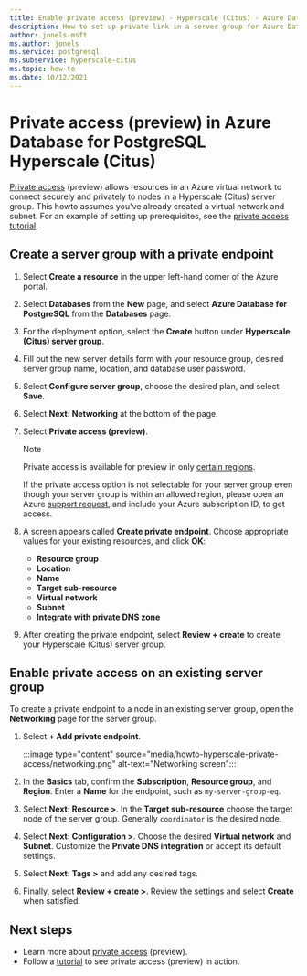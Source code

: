 ```yaml
---
title: Enable private access (preview) - Hyperscale (Citus) - Azure Database for PostgreSQL
description: How to set up private link in a server group for Azure Database for PostgreSQL - Hyperscale (Citus)
author: jonels-msft
ms.author: jonels
ms.service: postgresql
ms.subservice: hyperscale-citus
ms.topic: how-to
ms.date: 10/12/2021
---
```


# Private access (preview) in Azure Database for PostgreSQL Hyperscale (Citus)

[Private access](concepts-hyperscale-private-access.md) (preview) allows
resources in an Azure virtual network to connect securely and privately to
nodes in a Hyperscale (Citus) server group. This howto assumes you've already
created a virtual network and subnet. For an example of setting up
prerequisites, see the [private access
tutorial](tutorial-hyperscale-private-access.md).

## Create a server group with a private endpoint

1. Select **Create a resource** in the upper left-hand corner of the Azure portal.

2. Select **Databases** from the **New** page, and select **Azure Database for
   PostgreSQL** from the **Databases** page.

3. For the deployment option, select the **Create** button under **Hyperscale
   (Citus) server group**.

4. Fill out the new server details form with your resource group, desired
   server group name, location, and database user password.

5. Select **Configure server group**, choose the desired plan, and select
   **Save**.

6. Select **Next: Networking** at the bottom of the page.

7. Select **Private access (preview)**.

	> [!NOTE]
	>
	> Private access is available for preview in only [certain
	> regions](concepts-hyperscale-limits.md#regions).
	>
	> If the private access option is not selectable for your server group
	> even though your server group is within an allowed region,
	> please open an Azure [support
	> request](https://portal.azure.com/#blade/Microsoft_Azure_Support/HelpAndSupportBlade/newsupportrequest),
	> and include your Azure subscription ID, to get access.

8. A screen appears called **Create private endpoint**. Choose appropriate values
   for your existing resources, and click **OK**:

	- **Resource group**
	- **Location**
	- **Name**
	- **Target sub-resource**
	- **Virtual network**
	- **Subnet**
	- **Integrate with private DNS zone**

9. After creating the private endpoint, select **Review + create** to create
   your Hyperscale (Citus) server group.

## Enable private access on an existing server group

To create a private endpoint to a node in an existing server group, open the
**Networking** page for the server group.

1. Select **+ Add private endpoint**.

   :::image type="content" source="media/howto-hyperscale-private-access/networking.png" alt-text="Networking screen":::

1. In the **Basics** tab, confirm the **Subscription**, **Resource group**, and
   **Region**. Enter a **Name** for the endpoint, such as `my-server-group-eq`.

2. Select **Next: Resource >**. In the **Target sub-resource** choose the target
   node of the server group. Generally `coordinator` is the desired node.

3. Select **Next: Configuration >**. Choose the desired **Virtual network** and
   **Subnet**. Customize the **Private DNS integration** or accept its default
   settings.

4. Select **Next: Tags >** and add any desired tags.

5. Finally, select **Review + create >**. Review the settings and select
   **Create** when satisfied.

## Next steps

* Learn more about [private access](concepts-hyperscale-private-access.md)
  (preview).
* Follow a [tutorial](tutorial-hyperscale-private-access.md) to see private
  access (preview) in action.
